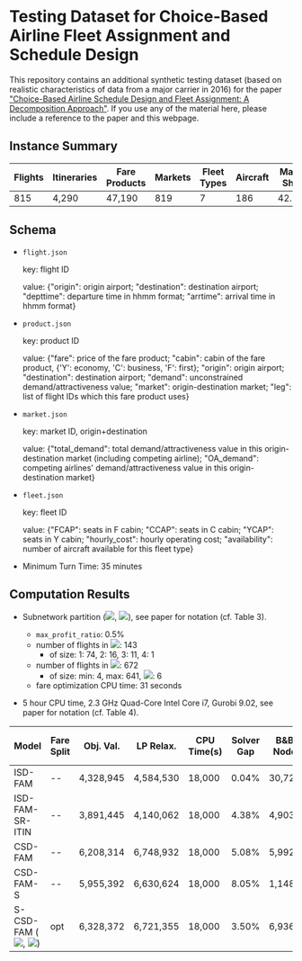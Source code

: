 # Testing Dataset for Choice-Based Airline Fleet Assignment and Schedule Design
This repository contains an additional synthetic testing dataset (based on realistic characteristics of data from a major carrier in 2016) for the paper ["Choice-Based Airline Schedule Design and Fleet Assignment: A Decomposition Approach"](https://papers.ssrn.com/sol3/papers.cfm?abstract_id=3513164). If you use any of the material here, please include a reference to the paper and this webpage.


## Instance Summary

Flights | Itineraries | Fare Products | Markets | Fleet Types | Aircraft | Market Share
------------ | ------------- | ------------- | ------------- | ------------- | ------------- | ------------- 
815 | 4,290 | 47,190 | 819 | 7 | 186 | 42.36%

## Schema

- `flight.json`
  
  key: flight ID
  
  value:
  {"origin": origin airport;
  "destination": destination airport;
  "depttime": departure time in hhmm format;
  "arrtime": arrival time in hhmm format}
  
- `product.json`

  key: product ID
  
  value:
  {"fare": price of the fare product;
  "cabin": cabin of the fare product, {'Y': economy, 'C': business, 'F': first};
  "origin": origin airport;
  "destination": destination airport;
  "demand": unconstrained demand/attractiveness value;
  "market": origin-destination market;
  "leg": list of flight IDs which this fare product uses}
  
- `market.json`

  key: market ID, origin+destination
  
  value:
  {"total_demand": total demand/attractiveness value in this origin-destination market (including competing airline);
   "OA_demand": competing airlines' demand/attractiveness value in this origin-destination market}
   
- `fleet.json`

  key: fleet ID
  
  value:
  {"FCAP": seats in F cabin; 
   "CCAP": seats in C cabin; 
   "YCAP": seats in Y cabin;
   "hourly_cost": hourly operating cost;
   "availability": number of aircraft available for this fleet type}
  
- Minimum Turn Time: 35 minutes
  
## Computation Results

- Subnetwork partition (<img src="https://render.githubusercontent.com/render/math?math=\Pi_c">, <img src="https://render.githubusercontent.com/render/math?math=\Pi_t">), see paper for notation (cf. Table 3).

  - ``max_profit_ratio``: 0.5%
  - number of flights in <img src="https://render.githubusercontent.com/render/math?math=\Pi_c">: 143
    - of size: 1: 74, 2: 16, 3: 11, 4: 1
  - number of flights in <img src="https://render.githubusercontent.com/render/math?math=\Pi_t">: 672
    - of size: min: 4, max: 641, <img src="https://render.githubusercontent.com/render/math?math=|\Pi_t|">: 6
  - fare optimization CPU time: 31 seconds

- 5 hour CPU time, 2.3 GHz Quad-Core Intel Core i7, Gurobi 9.02, see paper for notation (cf. Table 4).

Model | Fare Split | Obj. Val. | LP Relax. | CPU Time(s) | Solver Gap | B&B Node | Profit | Num of Flights | Annual Profit Improvement (Million)
------------ | ------------- | ------------- | ------------- | ------------- | ------------- | ------------- | ------------- | ------------- | ------------- 
ISD-FAM | -- | 4,328,945 | 4,584,530 | 18,000 | 0.04% |  30,722 | 6,159,056 | 743 | 0
ISD-FAM-SR-ITIN | -- | 3,891,445 | 4,140,062 | 18,000 | 4.38% |  4,903 | 6,047,442 | 711 | (40.74)
CSD-FAM | -- | 6,208,314 | 6,748,932 | 18,000 | 5.08% |  5,992 | 6,208,314 | 662 | 17.98
CSD-FAM-S | -- | 5,955,392 | 6,630,624 | 18,000 | 8.05% |  1,148 | 5,955,392 | 616 | (74.34)
S-CSD-FAM (<img src="https://render.githubusercontent.com/render/math?math=\Pi_c">, <img src="https://render.githubusercontent.com/render/math?math=\Pi_t">) | opt | 6,328,372 | 6,721,355 | 18,000 | 3.50% |  6,936 | 6,255,524 | 679 | 35.21
